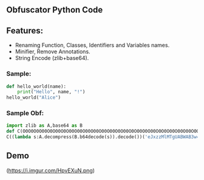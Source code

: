 ## Obfuscator Python Code
## Features:
- Renaming Function, Classes, Identifiers and Variables names.
- Minifier, Remove Annotations.
- String Encode (zlib+base64).
### Sample:
```python
def hello_world(name):
    print("Hello", name, "!")
hello_world("Alice")
```
### Sample Obf:
```python
import zlib as A,base64 as B
def C(O0O0O0O00O0O00O0O00O00O00O00O00O00O0O00O0O00O0O00O0O0O00O00O00O0O0O0O00O00O00O00O0O0O0O0O00O0O00O00O00O00O00O0O0O0O00O0O0O00O0O00O0O0O00O00O0O00O0O00O0O0O00O0O00O00O0O0O00O00O0O00O00O00O00O00O00O00O00O0O0O00O00O00O0O00O00O0O0O0O00O0O00O0O0O00O00O0O0O00O0O0O0):print((lambda s:A.decompress(B.b64decode(s)).decode())('eJzzSM3JyQcABYwB9Q=='),O0O0O0O00O0O00O0O00O00O00O00O00O00O0O00O0O00O0O00O0O0O00O00O00O0O0O0O00O00O00O00O0O0O0O0O00O0O00O00O00O00O00O0O0O0O00O0O0O00O0O00O0O0O00O00O0O00O0O00O0O0O00O0O00O00O0O0O00O00O0O00O00O00O00O00O00O00O00O0O0O00O00O00O0O00O00O0O0O0O00O0O00O0O0O00O00O0O0O00O0O0O0,(lambda s:A.decompress(B.b64decode(s)).decode())('eJxTBAAAIgAi'))
C((lambda s:A.decompress(B.b64decode(s)).decode())('eJxzzMlMTgUABWAB3w=='))
```
## Demo
(https://i.imgur.com/HpvEXuN.png)
